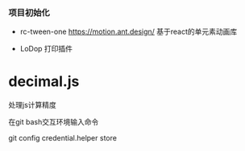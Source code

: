 ### 项目初始化

*  rc-tween-one  https://motion.ant.design/
基于react的单元素动画库

* LoDop  打印插件

# decimal.js

处理js计算精度

在git bash交互环境输入命令

git config  credential.helper store    

